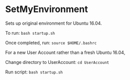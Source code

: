 # SetMyEnvironment
Sets up original environment for Ubuntu 16.04.

To run:
`bash startup.sh`

Once completed, run:
`source $HOME/.bashrc`

For a new User Account rather than a fresh Ubuntu 16.04,

Change directory to UserAccount:
`cd UserAccount`

Run script:
`bash startup.sh`
